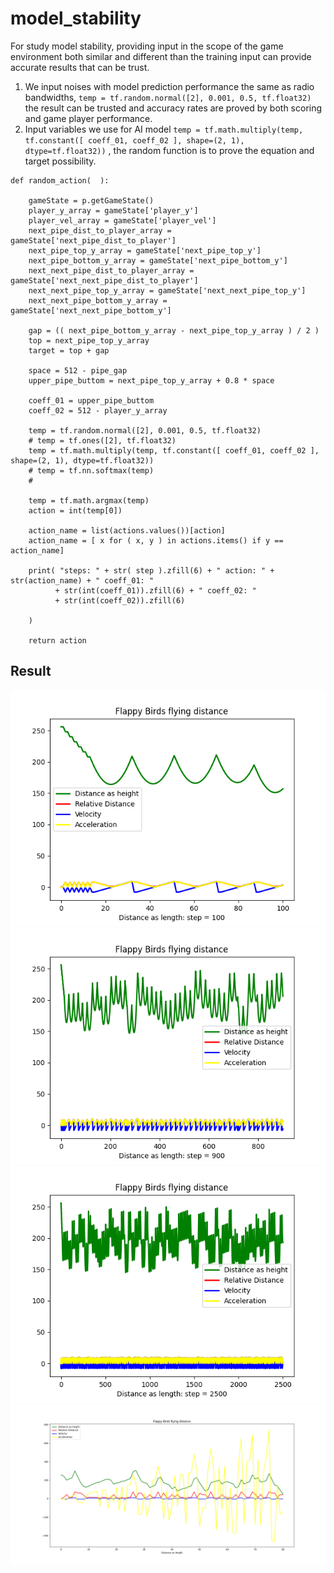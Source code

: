 # model_stability

For study model stability, providing input in the scope of the game environment both similar and different than the training input can provide accurate results that can be trust.

1. We input noises with model prediction performance the same as radio bandwidths, ```temp = tf.random.normal([2], 0.001, 0.5, tf.float32)``` the result can be trusted and accuracy rates are proved by both scoring and game player performance.
2. Input variables we use for AI model ```temp = tf.math.multiply(temp, tf.constant([ coeff_01, coeff_02 ], shape=(2, 1), dtype=tf.float32))``` , the random function is to prove the equation and target possibility.

```
def random_action(  ): 
	
	gameState = p.getGameState()
	player_y_array = gameState['player_y']
	player_vel_array = gameState['player_vel']
	next_pipe_dist_to_player_array = gameState['next_pipe_dist_to_player']
	next_pipe_top_y_array = gameState['next_pipe_top_y']
	next_pipe_bottom_y_array = gameState['next_pipe_bottom_y']
	next_next_pipe_dist_to_player_array = gameState['next_next_pipe_dist_to_player']
	next_next_pipe_top_y_array = gameState['next_next_pipe_top_y']
	next_next_pipe_bottom_y_array = gameState['next_next_pipe_bottom_y']
	
	gap = (( next_pipe_bottom_y_array - next_pipe_top_y_array ) / 2 )
	top = next_pipe_top_y_array
	target = top + gap
	
	space = 512 - pipe_gap 
	upper_pipe_buttom = next_pipe_top_y_array + 0.8 * space
	
	coeff_01 = upper_pipe_buttom
	coeff_02 = 512 - player_y_array
	
	temp = tf.random.normal([2], 0.001, 0.5, tf.float32)
	# temp = tf.ones([2], tf.float32)
	temp = tf.math.multiply(temp, tf.constant([ coeff_01, coeff_02 ], shape=(2, 1), dtype=tf.float32))
	# temp = tf.nn.softmax(temp)
	# 
	
	temp = tf.math.argmax(temp)
	action = int(temp[0])
	
	action_name = list(actions.values())[action]
	action_name = [ x for ( x, y ) in actions.items() if y == action_name]
	
	print( "steps: " + str( step ).zfill(6) + " action: " + str(action_name) + " coeff_01: " 
          + str(int(coeff_01)).zfill(6) + " coeff_02: " 
          + str(int(coeff_02)).zfill(6) 

	)

	return action
```

## Result ##

![alt text](https://github.com/jkaewprateep/model_stability/blob/main/Figure_14.png "image Title")
![alt text](https://github.com/jkaewprateep/model_stability/blob/main/Figure_22.png "image Title")
![alt text](https://github.com/jkaewprateep/model_stability/blob/main/Figure_25.png "image Title")
![alt text](https://github.com/jkaewprateep/model_stability/blob/main/Figure_5.png "image Title")
